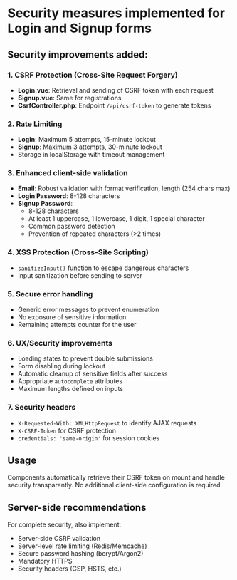 # Security measures implemented for Login and Signup forms

## Security improvements added:

### 1. CSRF Protection (Cross-Site Request Forgery)
- **Login.vue**: Retrieval and sending of CSRF token with each request
- **Signup.vue**: Same for registrations
- **CsrfController.php**: Endpoint `/api/csrf-token` to generate tokens

### 2. Rate Limiting
- **Login**: Maximum 5 attempts, 15-minute lockout
- **Signup**: Maximum 3 attempts, 30-minute lockout
- Storage in localStorage with timeout management

### 3. Enhanced client-side validation
- **Email**: Robust validation with format verification, length (254 chars max)
- **Login Password**: 8-128 characters
- **Signup Password**: 
  - 8-128 characters
  - At least 1 uppercase, 1 lowercase, 1 digit, 1 special character
  - Common password detection
  - Prevention of repeated characters (>2 times)

### 4. XSS Protection (Cross-Site Scripting)
- `sanitizeInput()` function to escape dangerous characters
- Input sanitization before sending to server

### 5. Secure error handling
- Generic error messages to prevent enumeration
- No exposure of sensitive information
- Remaining attempts counter for the user

### 6. UX/Security improvements
- Loading states to prevent double submissions
- Form disabling during lockout
- Automatic cleanup of sensitive fields after success
- Appropriate `autocomplete` attributes
- Maximum lengths defined on inputs

### 7. Security headers
- `X-Requested-With: XMLHttpRequest` to identify AJAX requests
- `X-CSRF-Token` for CSRF protection
- `credentials: 'same-origin'` for session cookies

## Usage

Components automatically retrieve their CSRF token on mount and handle security transparently. No additional client-side configuration is required.

## Server-side recommendations

For complete security, also implement:
- Server-side CSRF validation
- Server-level rate limiting (Redis/Memcache)
- Secure password hashing (bcrypt/Argon2)
- Mandatory HTTPS
- Security headers (CSP, HSTS, etc.)

